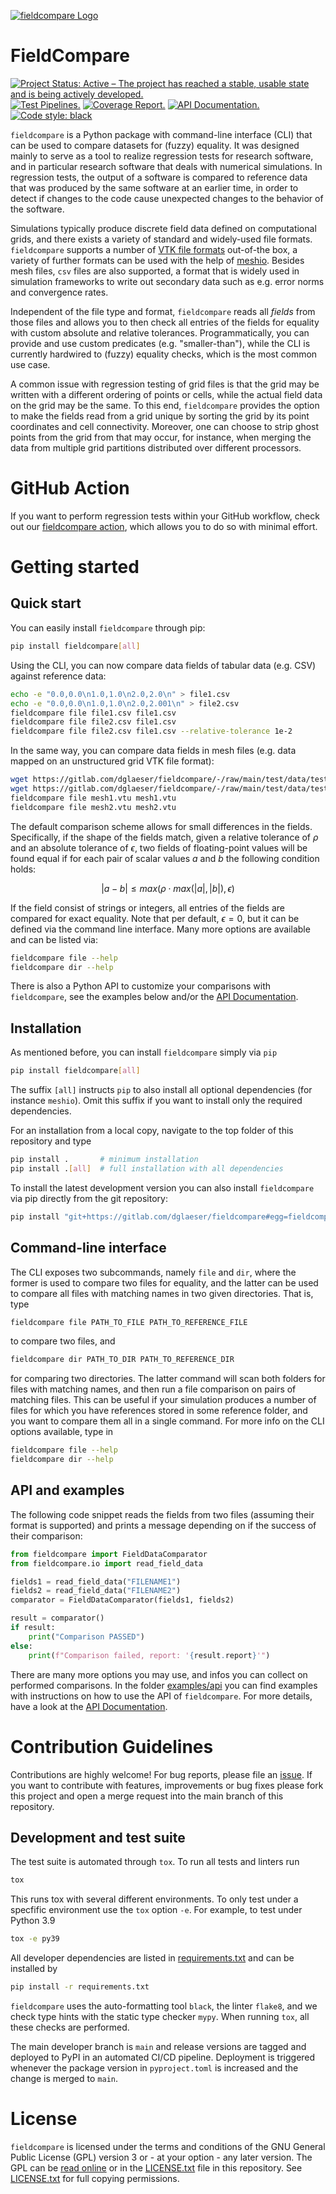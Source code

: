 [![fieldcompare Logo](https://gitlab.com/dglaeser/fieldcompare/-/raw/9018885c0c8675c63c051ae5119a5ecba465a517/logo/logo.svg)](https://dglaeser.gitlab.io/fieldcompare/)

# FieldCompare

[![Project Status: Active – The project has reached a stable, usable state and is being actively developed.](https://www.repostatus.org/badges/latest/active.svg)](https://www.repostatus.org/#active)
[![Test Pipelines.](https://gitlab.com/dglaeser/fieldcompare/badges/main/pipeline.svg)](https://gitlab.com/dglaeser/fieldcompare/-/pipelines?page=1&scope=all&ref=main)
[![Coverage Report.](https://gitlab.com/dglaeser/fieldcompare/badges/main/coverage.svg)](https://dglaeser.gitlab.io/fieldcompare/coverage)
[![API Documentation.](https://img.shields.io/badge/doc-API-ff69b4)](https://dglaeser.gitlab.io/fieldcompare/)
[![Code style: black](https://img.shields.io/badge/code%20style-black-000000.svg)](https://github.com/psf/black)


`fieldcompare` is a Python package with command-line interface (CLI) that can be used to compare
datasets for (fuzzy) equality. It was designed mainly to serve as a tool to realize regression tests
for research software, and in particular research software that deals with numerical simulations.
In regression tests, the output of a software is compared to reference data that was produced by
the same software at an earlier time, in order to detect if changes to the code cause unexpected
changes to the behavior of the software.

Simulations typically produce discrete field data defined on computational grids, and there exists
a variety of standard and widely-used file formats. `fieldcompare` supports a number of
[VTK file formats](https://kitware.github.io/vtk-examples/site/VTKFileFormats/) out-of-the box,
a variety of further formats can be used with the help of [meshio](https://github.com/nschloe/meshio).
Besides mesh files, `csv` files are also supported, a format that is widely used in simulation
frameworks to write out secondary data such as e.g. error norms and convergence rates.

Independent of the file type and format, `fieldcompare` reads all _fields_ from those files and allows
you to then check all entries of the fields for equality with custom absolute and relative tolerances.
Programmatically, you can provide and use custom predicates (e.g. "smaller-than"), while the
CLI is currently hardwired to (fuzzy) equality checks, which is the most common use case.

A common issue with regression testing of grid files is that the grid may be written with a different
ordering of points or cells, while the actual field data on the grid may be the same. To this end,
`fieldcompare` provides the option to make the fields read from a grid unique by sorting the grid
by its point coordinates and cell connectivity. Moreover, one can choose to strip ghost points from
the grid from that may occur, for instance, when merging the data from multiple grid partitions
distributed over different processors.


# GitHub Action

If you want to perform regression tests within your GitHub workflow, check out our
[fieldcompare action](https://github.com/dglaeser/action-field-compare), which allows you to do so with minimal effort.


# Getting started

## Quick start

You can easily install `fieldcompare` through pip:

```sh
pip install fieldcompare[all]
```

Using the CLI, you can now compare data fields of
tabular data (e.g. CSV) against reference data:

```sh
echo -e "0.0,0.0\n1.0,1.0\n2.0,2.0\n" > file1.csv
echo -e "0.0,0.0\n1.0,1.0\n2.0,2.001\n" > file2.csv
fieldcompare file file1.csv file1.csv
fieldcompare file file2.csv file1.csv
fieldcompare file file2.csv file1.csv --relative-tolerance 1e-2
```

In the same way, you can compare data fields in mesh files (e.g.
data mapped on an unstructured grid VTK file format):

```sh
wget https://gitlab.com/dglaeser/fieldcompare/-/raw/main/test/data/test_mesh.vtu -O mesh1.vtu
wget https://gitlab.com/dglaeser/fieldcompare/-/raw/main/test/data/test_mesh_permutated.vtu -O mesh2.vtu
fieldcompare file mesh1.vtu mesh1.vtu
fieldcompare file mesh2.vtu mesh2.vtu
```

The default comparison scheme allows for small differences in the fields. Specifically, if the shape
of the fields match, given a relative tolerance of $`\rho`$ and an absolute tolerance of $`\epsilon`$,
two fields of floating-point values will be found equal if for each pair of scalar values $`a`$ and $`b`$
the following condition holds:

```math
\vert a - b \vert \leq max(\rho \cdot max(\vert a \vert, \vert b \vert), \epsilon)
```

If the field consist of strings or integers, all entries of the fields are compared for exact equality.
Note that per default, $`\epsilon = 0`$, but it can be defined via the command line interface. Many more
options are available and can be listed via:

```sh
fieldcompare file --help
fieldcompare dir --help
```

There is also a Python API to customize your comparisons with `fieldcompare`, see the examples below and/or
the [API Documentation](https://dglaeser.gitlab.io/fieldcompare/).

## Installation

As mentioned before, you can install `fieldcompare` simply via `pip`

```sh
pip install fieldcompare[all]
```

The suffix `[all]` instructs `pip` to also install all optional dependencies (for instance `meshio`).
Omit this suffix if you want to install only the required dependencies.

For an installation from a local copy, navigate to the top folder of this repository and type

```sh
pip install .       # minimum installation
pip install .[all]  # full installation with all dependencies
```

To install the latest development version you can also install `fieldcompare` via pip
directly from the git repository:

```sh
pip install "git+https://gitlab.com/dglaeser/fieldcompare#egg=fieldcompare[all]
```


## Command-line interface

The CLI exposes two subcommands, namely `file` and `dir`, where the former is used to compare two files
for equality, and the latter can be used to compare all files with matching names in two given directories.
That is, type

```sh
fieldcompare file PATH_TO_FILE PATH_TO_REFERENCE_FILE
```

to compare two files, and


```sh
fieldcompare dir PATH_TO_DIR PATH_TO_REFERENCE_DIR
```

for comparing two directories. The latter command will scan both folders for files with matching names,
and then run a file comparison on pairs of matching files. This can be useful if your simulation produces
a number of files for which you have references stored in some reference folder, and you want to compare
them all in a single command. For more info on the CLI options available, type in

```sh
fieldcompare file --help
fieldcompare dir --help
```


## API and examples

The following code snippet reads the fields from two files (assuming their format is supported)
and prints a message depending on if the success of their comparison:

```py
from fieldcompare import FieldDataComparator
from fieldcompare.io import read_field_data

fields1 = read_field_data("FILENAME1")
fields2 = read_field_data("FILENAME2")
comparator = FieldDataComparator(fields1, fields2)

result = comparator()
if result:
    print("Comparison PASSED")
else:
    print(f"Comparison failed, report: '{result.report}'")
```

There are many more options you may use, and infos you can collect on performed comparisons. In the
folder [examples/api](https://gitlab.com/dglaeser/fieldcompare/-/tree/main/examples/api) you can find
examples with instructions on how to use the API of `fieldcompare`. For more details, have a look at
the [API Documentation](https://dglaeser.gitlab.io/fieldcompare/).


# Contribution Guidelines

Contributions are highly welcome! For bug reports, please file an [issue](https://gitlab.com/dglaeser/fieldcompare/-/issues).
If you want to contribute with features, improvements or bug fixes please fork this project and open
a merge request into the main branch of this repository.


## Development and test suite

The test suite is automated through `tox`. To run all tests and linters run

```sh
tox
```

This runs tox with several different environments. To only test under a specfific environment
use the `tox` option `-e`. For example, to test under Python 3.9

```sh
tox -e py39
```

All developer dependencies are listed in [requirements.txt](https://gitlab.com/dglaeser/fieldcompare/-/blob/main/requirements.txt)
and can be installed by

```sh
pip install -r requirements.txt
```

`fieldcompare` uses the auto-formatting tool `black`, the linter `flake8`, and we check
type hints with the static type checker `mypy`. When running `tox`, all these checks are
performed.

The main developer branch is `main` and release versions are tagged and deployed to PyPI
in an automated CI/CD pipeline. Deployment is triggered whenever the package version in
`pyproject.toml` is increased and the change is merged to `main`.


# License

`fieldcompare` is licensed under the terms and conditions of the GNU General
Public License (GPL) version 3 or - at your option - any later version. The GPL
can be [read online](https://www.gnu.org/licenses/gpl-3.0.en.html) or in the
[LICENSE.txt](LICENSE.txt) file in this repository. See [LICENSE.txt](LICENSE.txt)
for full copying permissions.
